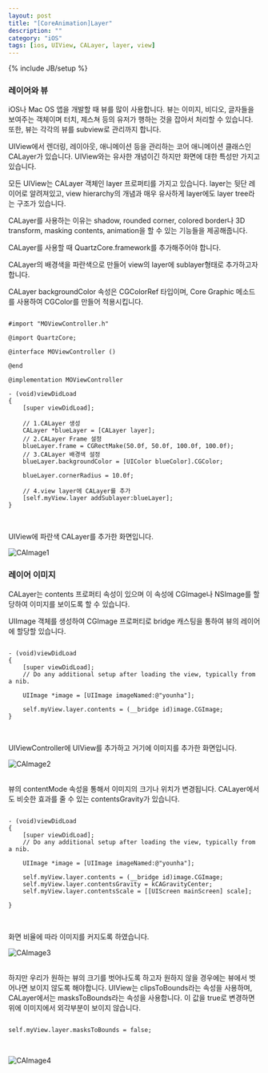 ```yaml
---
layout: post
title: "[CoreAnimation]Layer"
description: ""
category: "iOS"
tags: [ios, UIView, CALayer, layer, view]
---
```

{% include JB/setup %}

### 레이어와 뷰

iOS나 Mac OS 앱을 개발할 때 뷰를 많이 사용합니다. 뷰는 이미지, 비디오, 글자들을 보여주는 객체이며 터치, 제스쳐 등의 유저가 행하는 것을 잡아서 처리할 수 있습니다.
또한, 뷰는 각각의 뷰를 subview로 관리까지 합니다.

UIView에서 렌더링, 레이아웃, 애니메이션 등을 관리하는 코어 애니메이션 클래스인 CALayer가 있습니다. UIView와는 유사한 개념이긴 하지만 화면에 대한 특성만 가지고 있습니다.

모든 UIView는 CALayer 객체인 layer 프로퍼티를 가지고 있습니다. layer는 뒷단 레이어로 알려져있고, view hierarchy의 개념과 매우 유사하게 layer에도 layer tree라는 구조가 있습니다.

CALayer를 사용하는 이유는 shadow, rounded corner, colored border나 3D transform, masking contents, animation을 할 수 있는 기능들을 제공해줍니다.

CALayer를 사용할 때 QuartzCore.framework를 추가해주어야 합니다.

CALayer의 배경색을 파란색으로 만들어 view의 layer에 sublayer형태로 추가하고자 합니다.

CALayer backgroundColor 속성은 CGColorRef 타입이며, Core Graphic 메소드를 사용하여 CGColor를 만들어 적용시킵니다.

<pre><code class="objectivec">
#import "MOViewController.h"

@import QuartzCore;

@interface MOViewController ()

@end

@implementation MOViewController

- (void)viewDidLoad
{
    [super viewDidLoad];

    // 1.CALayer 생성
    CALayer *blueLayer = [CALayer layer];
    // 2.CALayer Frame 설정
    blueLayer.frame = CGRectMake(50.0f, 50.0f, 100.0f, 100.0f);
    // 3.CALayer 배경색 설정
    blueLayer.backgroundColor = [UIColor blueColor].CGColor;

    blueLayer.cornerRadius = 10.0f;

    // 4.view layer에 CALayer를 추가
    [self.myView.layer addSublayer:blueLayer];
}
</code></pre><br/>

UIView에 파란색 CALayer를 추가한 화면입니다.

![CAImage1](/../../../../image/2014/06/calayer1.png)


### 레이어 이미지

CALayer는 contents 프로퍼티 속성이 있으며 이 속성에 CGImage나 NSImage를 할당하여 이미지를 보이도록 할 수 있습니다.

UIImage 객체를 생성하여 CGImage 프로퍼티로 bridge 캐스팅을 통하여 뷰의 레이어에 할당할 있습니다.

<pre><code class="objectivec">
- (void)viewDidLoad
{
    [super viewDidLoad];
	// Do any additional setup after loading the view, typically from a nib.

    UIImage *image = [UIImage imageNamed:@"younha"];

    self.myView.layer.contents = (__bridge id)image.CGImage;
}
</code></pre><br />

UIViewController에 UIView를 추가하고 거기에 이미지를 추가한 화면입니다.

![CAImage2](/../../../../image/2014/06/calayer2.png)

<br/>뷰의 contentMode 속성을 통해서 이미지의 크기나 위치가 변경됩니다. CALayer에서도 비슷한 효과를 줄 수 있는 contentsGravity가 있습니다.

<pre><code class="objectivec">
- (void)viewDidLoad
{
    [super viewDidLoad];
    // Do any additional setup after loading the view, typically from a nib.

    UIImage *image = [UIImage imageNamed:@"younha"];

    self.myView.layer.contents = (__bridge id)image.CGImage;
    self.myView.layer.contentsGravity = kCAGravityCenter;
    self.myView.layer.contentsScale = [[UIScreen mainScreen] scale];

}
</code></pre><br />

화면 비율에 따라 이미지를 커지도록 하였습니다.

![CAImage3](/../../../../image/2014/06/calayer3.png)

<br/>하지만 우리가 원하는 뷰의 크기를 벗어나도록 하고자 원하지 않을 경우에는 뷰에서 벗어나면 보이지 않도록 해야합니다. UIView는 clipsToBounds라는 속성을 사용하며, CALayer에서는 masksToBounds라는 속성을 사용합니다. 이 값을 true로 변경하면 위에 이미지에서 외각부분이 보이지 않습니다.

<pre><code class="objectivec">
self.myView.layer.masksToBounds = false;
</code></pre><br/>

![CAImage4](/../../../../image/2014/06/calayer4.png)









